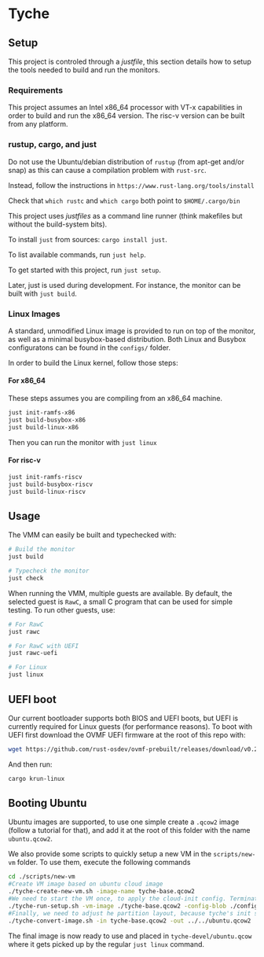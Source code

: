 # Tyche

## Setup

This project is controled through a _justfile_, this section details how to
setup the tools needed to build and run the monitors.

### Requirements

This project assumes an Intel x86_64 processor with VT-x capabilities in order
to build and run the x86_64 version. The risc-v version can be built from any
platform.

### rustup,  cargo, and just

Do not use the Ubuntu/debian distribution of `rustup` (from apt-get and/or snap) as this can cause a compilation problem with `rust-src`.

Instead, follow the instructions in `https://www.rust-lang.org/tools/install`

Check that `which rustc` and `which cargo` both point to `$HOME/.cargo/bin`

This project uses _justfiles_ as a command line runner (think makefiles but
without the build-system bits). 

To install `just` from sources: `cargo install just`.

To list available commands, run `just help`. 

To get started with this project, run `just setup`.

Later, just is used during development.  For instance, the monitor can be
built with `just build`.

### Linux Images

A standard, unmodified Linux image is provided to run on top of the monitor, as
well as a minimal busybox-based distribution. Both Linux and Busybox
configuratons can be found in the `configs/` folder.

In order to build the Linux kernel, follow those steps:

#### For x86_64

These steps assumes you are compiling from an x86_64 machine.

```sh
just init-ramfs-x86
just build-busybox-x86
just build-linux-x86
```

Then you can run the monitor with `just linux`

#### For risc-v

```sh
just init-ramfs-riscv
just build-busybox-riscv
just build-linux-riscv
```

## Usage

The VMM can easily be built and typechecked with:

```sh
# Build the monitor
just build

# Typecheck the monitor
just check
```

When running the VMM, multiple guests are available. By default, the selected
guest is `RawC`, a small C program that can be used for simple testing. To run
other guests, use:

```sh
# For RawC
just rawc

# For RawC with UEFI
just rawc-uefi

# For Linux
just linux
```

## UEFI boot

Our current bootloader supports both BIOS and UEFI boots, but UEFI is currently
required for Linux guests (for performance reasons). To boot with UEFI first
download the OVMF UEFI firmware at the root of this repo with:

```sh
wget https://github.com/rust-osdev/ovmf-prebuilt/releases/download/v0.20220719.209%2Bgf0064ac3af/OVMF-pure-efi.fd
```

And then run:

```sh
cargo krun-linux
```

## Booting Ubuntu

Ubuntu images are supported, to use one simple create a `.qcow2` image (follow a
tutorial for that), and add it at the root of this folder with the name
`ubuntu.qcow2`.

We also provide some scripts to quickly setup a new VM in the `scripts/new-vm` folder.
To use them, execute the following commands
```bash
cd ./scripts/new-vm
#Create VM image based on ubuntu cloud image
./tyche-create-new-vm.sh -image-name tyche-base.qcow2
#We need to start the VM once, to apply the cloud-init config. Terminate the VM after you reach the login prompt
./tyche-run-setup.sh -vm-image ./tyche-base.qcow2 -config-blob ./config-blob.img
#Finally, we need to adjust he partition layout, because tyche's init script is currently quite limited and expects things in a certain order. On the Prompt, double check that the selected filesytem is the "main" partition
./tyche-convert-image.sh -in tyche-base.qcow2 -out ../../ubuntu.qcow2
```
The final image is now ready to use and placed in `tyche-devel/ubuntu.qcow` where it gets picked up by the regular `just linux` command.
